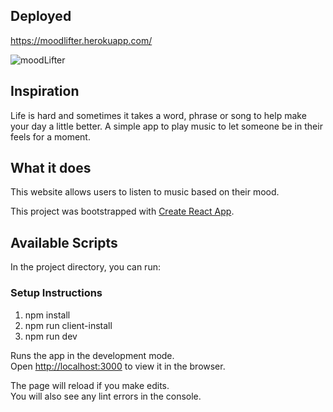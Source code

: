 ## Deployed

https://moodlifter.herokuapp.com/

![moodLifter](MoodLifter.gif)
## Inspiration

Life is hard and sometimes it takes a word, phrase or song to help make your day a little better. A simple app to play music to let someone be in their feels for a moment.

## What it does

This website allows users to listen to music based on their mood. 

This project was bootstrapped with [Create React App](https://github.com/facebook/create-react-app).

## Available Scripts

In the project directory, you can run:

### Setup Instructions

1. npm install
2. npm run client-install
3. npm run dev

Runs the app in the development mode.<br />
Open [http://localhost:3000](http://localhost:3000) to view it in the browser.

The page will reload if you make edits.<br />
You will also see any lint errors in the console.
